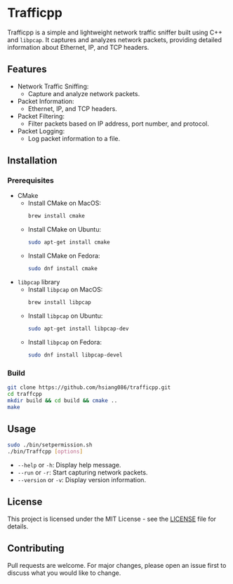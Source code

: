 # Trafficpp

Trafficpp is a simple and lightweight network traffic sniffer built using C++ and `libpcap`. It captures and analyzes network packets, providing detailed information about Ethernet, IP, and TCP headers.

## Features

- Network Traffic Sniffing: 
    - Capture and analyze network packets.
- Packet Information:
    - Ethernet, IP, and TCP headers.
- Packet Filtering:
    - Filter packets based on IP address, port number, and protocol.
- Packet Logging:
    - Log packet information to a file.

## Installation
### Prerequisites
- CMake
    - Install CMake on MacOS:
        ```bash
        brew install cmake
        ```
    - Install CMake on Ubuntu:
        ```bash
        sudo apt-get install cmake
        ```
    - Install CMake on Fedora:
        ```bash
        sudo dnf install cmake
        ```
- `libpcap` library
    - Install `libpcap` on MacOS:
        ```bash
        brew install libpcap
        ```
    - Install `libpcap` on Ubuntu:
        ```bash
        sudo apt-get install libpcap-dev
        ```
    - Install `libpcap` on Fedora:
        ```bash
        sudo dnf install libpcap-devel
        ```

### Build
```bash
git clone https://github.com/hsiang086/trafficpp.git
cd traffcpp
mkdir build && cd build && cmake ..
make
```

## Usage
```bash
sudo ./bin/setpermission.sh
./bin/Traffcpp [options]
```

- `--help` or `-h`: Display help message.
- `--run` or `-r`: Start capturing network packets.
- `--version` or `-v`: Display version information.

## License
This project is licensed under the MIT License - see the [LICENSE](LICENSE) file for details.

## Contributing
Pull requests are welcome. For major changes, please open an issue first to discuss what you would like to change.
